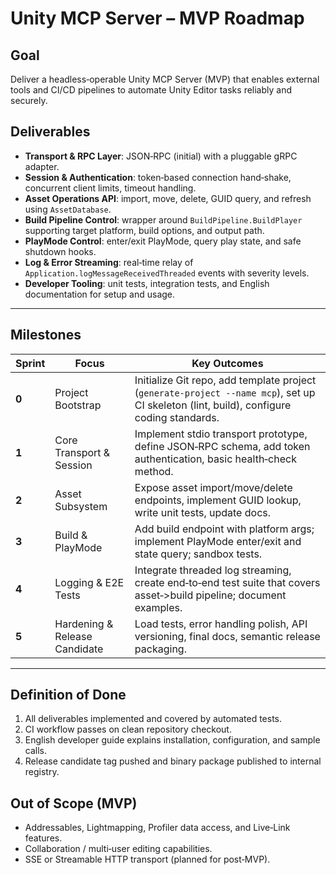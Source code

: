 # Unity MCP Server – MVP Roadmap

## Goal
Deliver a headless‑operable Unity MCP Server (MVP) that enables external tools and CI/CD pipelines to automate Unity Editor tasks reliably and securely.

## Deliverables
- **Transport & RPC Layer**: JSON‑RPC (initial) with a pluggable gRPC adapter.
- **Session & Authentication**: token‑based connection hand‑shake, concurrent client limits, timeout handling.
- **Asset Operations API**: import, move, delete, GUID query, and refresh using `AssetDatabase`.
- **Build Pipeline Control**: wrapper around `BuildPipeline.BuildPlayer` supporting target platform, build options, and output path.
- **PlayMode Control**: enter/exit PlayMode, query play state, and safe shutdown hooks.
- **Log & Error Streaming**: real‑time relay of `Application.logMessageReceivedThreaded` events with severity levels.
- **Developer Tooling**: unit tests, integration tests, and English documentation for setup and usage.

---

## Milestones

| Sprint | Focus | Key Outcomes |
|--------|-------|--------------|
| **0** | Project Bootstrap | Initialize Git repo, add template project (`generate-project --name mcp`), set up CI skeleton (lint, build), configure coding standards. |
| **1** | Core Transport & Session | Implement stdio transport prototype, define JSON‑RPC schema, add token authentication, basic health‑check method. |
| **2** | Asset Subsystem | Expose asset import/move/delete endpoints, implement GUID lookup, write unit tests, update docs. |
| **3** | Build & PlayMode | Add build endpoint with platform args; implement PlayMode enter/exit and state query; sandbox tests. |
| **4** | Logging & E2E Tests | Integrate threaded log streaming, create end‑to‑end test suite that covers asset‑>build pipeline; document examples. |
| **5** | Hardening & Release Candidate | Load tests, error handling polish, API versioning, final docs, semantic release packaging. |

---

## Definition of Done
1. All deliverables implemented and covered by automated tests.
2. CI workflow passes on clean repository checkout.
3. English developer guide explains installation, configuration, and sample calls.
4. Release candidate tag pushed and binary package published to internal registry.

## Out of Scope (MVP)
- Addressables, Lightmapping, Profiler data access, and Live‑Link features.
- Collaboration / multi‑user editing capabilities.
- SSE or Streamable HTTP transport (planned for post‑MVP).

